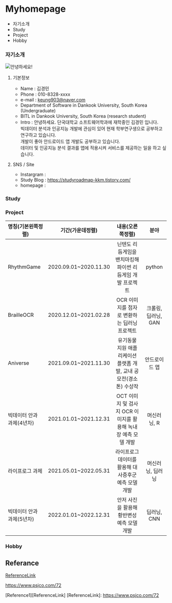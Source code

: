 # Myhomepage
+ 자기소개
+ Study
+ Project
+ Hobby

### 자기소개
![안녕하세요!](https://w.namu.la/s/206cda352c500e8e5362b0924acf37a0f5fcce59ab22cc6388b3b3f1512daf308bc524c6c3f0a4b3224689b77a0dce6f7a30a319ecff20d6b2b6260c5ac354536998631d4e1c80d68bce54b163cce312 "개죽이")

1. 기본정보  
      + Name : 김경민
      + Phone : 010-8328-xxxx
      + e-mail : <keung903@naver.com>
      + Department of Software in Dankook University, South Korea (Undergraduate)
      + BITL in Dankook University, South Korea (research student)
      + Intro :  안녕하세요. 단국대학교 소프트웨어학과에 재학중인 김경민 입니다.  
                 빅데이터 분석과 인공지능 개발에 관심이 있어 현재 학부연구생으로 공부하고 연구하고 있습니다.  
                 개발이 좋아 안드로이드 앱 개발도 공부하고 있습니다.  
                 데이터 및 인공지능 분석 결과를 앱에 적용시켜 서비스를 제공하는 일을 하고 싶습니다.
                 
2. SNS / Site
     + Instargram : 
     + Study Blog : https://studyroadmap-kkm.tistory.com/
     + homepage : 



### Study

### Project
| 명칭(기본왼쪽정렬) | 기간(가운데정렬) | 내용(오른쪽정렬) | 분야 |
  |---|:---:|:---:|:---:|
  | RhythmGame | 2020.09.01~2020.11.30 | 닌텐도 리듬게임을 밴치마킹해 파이썬 리듬게임 개발 프로젝트 |python |
  | BrailleOCR | 2020.12.01~2021.02.28 | OCR 이미지를 점자로 변환하는 딥러닝 프로젝트 | 크롤링, 딥러닝, GAN |
  | Aniverse | 2021.09.01~2021.11.30 | 유기동물 지원 애플리케이션 플랫폼 개발, 교내 공모전(경소톤) 수상작 | 안드로이드 앱 |
  | 빅데이터 안과 과제(4년차) | 2021.01.01~2021.12.31 | OCT 이미지 및 검사지 OCR 이미지를 활용해 녹내장 예측 모델 개발 | 머신러닝, R |
  | 라이프로그 과제 | 2021.05.01~2022.05.31 | 라이프로그 데이터를 활용해 대사증후군 예측 모델 개발 | 머신러닝, 딥러닝|
  | 빅데이터 안과 과제(5년차)| 2022.01.01~2022.12.31 | 안저 사진을 활용해 황반변성 예측 모델 개발 | 딥러닝, CNN |

### Hobby


Referance
---

[ReferenceLink](https://www.psjco.com/72)

<https://www.psjco.com/72>

[Reference1][ReferenceLink] 
[ReferenceLink]: https://www.psjco.com/72
